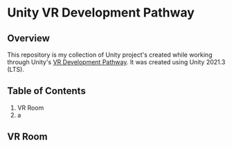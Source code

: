 # Unity VR Development Pathway

## Overview

This repository is my collection of Unity project's created while working through Unity's [VR Development Pathway](Development). It was created using Unity 2021.3 (LTS).

## Table of Contents

1. VR Room
2. a

## VR Room
